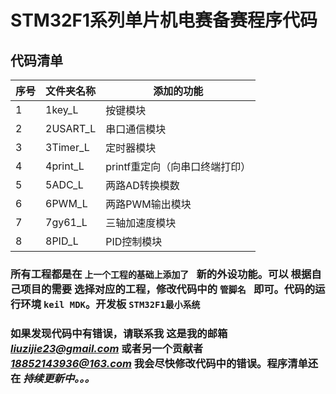 # STM32F1系列单片机电赛备赛程序代码
## 代码清单

|序号|文件夹名称|添加的功能|
|----|---|----|
|1|1key_L|按键模块|
|2|2USART_L|串口通信模块|
|3|3Timer_L|定时器模块|
|4|4print_L|printf重定向（向串口终端打印）|
|5|5ADC_L|两路AD转换模数|
|6|6PWM_L|两路PWM输出模块|
|7|7gy61_L|三轴加速度模块|
|8|8PID_L|PID控制模块|

### 所有工程都是在 `上一个工程的基础上添加了 ` 新的外设功能。可以 根据自己项目的需要 选择对应的工程，修改代码中的 `管脚名 ` 即可。代码的运行环境 `keil MDK`。开发板 `STM32F1最小系统`

### 如果发现代码中有错误，请联系我 这是我的邮箱 *liuzijie23@gmail.com* 或者另一个贡献者 *18852143936@163.com* 我会尽快修改代码中的错误。程序清单还在 *持续更新中。。。*
